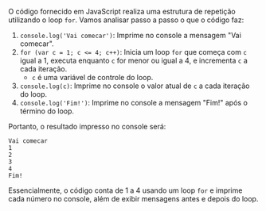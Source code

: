 O código fornecido em JavaScript realiza uma estrutura de repetição utilizando o loop `for`. Vamos analisar passo a passo o que o código faz:

1. `console.log('Vai comecar')`: Imprime no console a mensagem "Vai comecar".
2. `for (var c = 1; c <= 4; c++)`: Inicia um loop `for` que começa com `c` igual a 1, executa enquanto `c` for menor ou igual a 4, e incrementa `c` a cada iteração.
   - `c` é uma variável de controle do loop.
3. `console.log(c)`: Imprime no console o valor atual de `c` a cada iteração do loop.
4. `console.log('Fim!')`: Imprime no console a mensagem "Fim!" após o término do loop.

Portanto, o resultado impresso no console será:

```
Vai comecar
1
2
3
4
Fim!
```

Essencialmente, o código conta de 1 a 4 usando um loop `for` e imprime cada número no console, além de exibir mensagens antes e depois do loop.